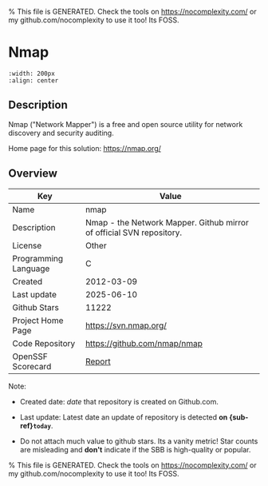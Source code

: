 
% This file is GENERATED. Check the tools on https://nocomplexity.com/ or my github.com/nocomplexity to use it too! Its FOSS. 

# Nmap 


```{image} https://nmap.org/images/sitelogo.png 
:width: 200px 
:align: center 
```

## Description 

Nmap ("Network Mapper") is a free and open source utility for network discovery and security auditing. 

Home page for this solution: https://nmap.org/ 

## Overview 

| Key | Value |
| --- | --- |
| Name | nmap |
| Description | Nmap - the Network Mapper. Github mirror of official SVN repository. |
| License | Other |
| Programming Language | C |
| Created | 2012-03-09 |
| Last update | 2025-06-10 |
| Github Stars | 11222 |
| Project Home Page | https://svn.nmap.org/ |
| Code Repository | https://github.com/nmap/nmap |
| OpenSSF Scorecard | [Report](https://securityscorecards.dev/viewer/?uri=github.com/nmap/nmap) |

Note:
 - Created date: *date* that repository is created on Github.com. 

- Last update: Latest date an update of repository is detected **on {sub-ref}`today`**. 

- Do not attach much value to github stars. Its a vanity metric! Star counts are misleading and 
**don't** indicate if the SBB is high-quality or popular.

% This file is GENERATED. Check the tools on https://nocomplexity.com/ or my github.com/nocomplexity to use it too! Its FOSS. 

